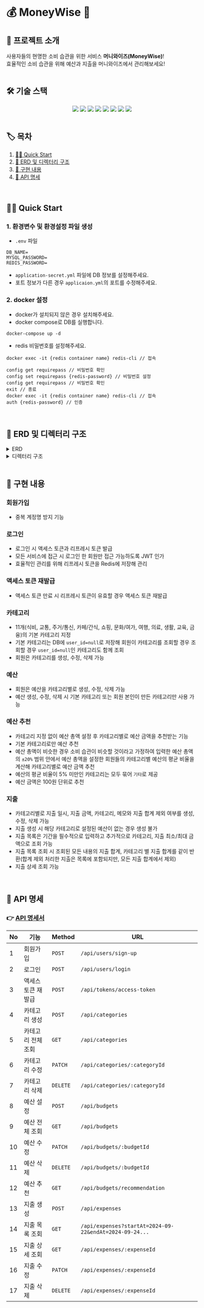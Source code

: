 # 💰 MoneyWise 💸

## 💬 프로젝트 소개

사용자들의 현명한 소비 습관을 위한 서비스 **머니와이즈(MoneyWise)**! <br>
효율적인 소비 습관을 위해 예산과 지출을 머니와이즈에서 관리해보세요! <br>
<br>

## 🛠️ 기술 스택
<div align=center>
  <img src="https://img.shields.io/badge/java-007396?style=for-the-badge&logo=OpenJDK&logoColor=white">
  <img src="https://img.shields.io/badge/spring-6DB33F?style=for-the-badge&logo=spring&logoColor=white">
  <img src="https://img.shields.io/badge/springboot-6DB33F?style=for-the-badge&logo=springboot&logoColor=white">
  <img src="https://img.shields.io/badge/springdatajpa-13C100?style=for-the-badge&logo=spring&logoColor=white">
  <img src="https://img.shields.io/badge/springsecurity-6DB33F?style=for-the-badge&logo=springsecurity&logoColor=white">
  <img src="https://img.shields.io/badge/gradle-02303A?style=for-the-badge&logo=gradle&logoColor=white">
  <img src="https://img.shields.io/badge/mysql-4479A1?style=for-the-badge&logo=mysql&logoColor=white">
  <img src="https://img.shields.io/badge/redis-FF4438?style=for-the-badge&logo=redis&logoColor=white">
</div>
<br>

## 🏷️ 목차
1. [🏃‍♀️ Quick Start](#quick-start)
2. [📁 ERD 및 디렉터리 구조](#erd-및-디렉터리-구조)
3. [📑 구현 내용](#구현-내용)
4. [💌 API 명세](#api-명세)
<br>

## 🏃‍♀️ Quick Start <a id="quick-start"></a>
### 1. 환경변수 및 환경설정 파일 생성
- `.env` 파일
```
DB_NAME=
MYSQL_PASSWORD=
REDIS_PASSWORD=
```
- `application-secret.yml` 파일에 DB 정보를 설정해주세요.
- 포트 정보가 다른 경우 `applicaion.yml`의 포트를 수정해주세요.
### 2. docker 설정
- docker가 설치되지 않은 경우 설치해주세요.
- docker compose로 DB를 실행합니다.
```
docker-compose up -d
```
- redis 비밀번호를 설정해주세요.
```
docker exec -it {redis container name} redis-cli // 접속

config get requirepass // 비밀번호 확인
config set requirepass {redis-password} // 비밀번호 설정
config get requirepass // 비밀번호 확인
exit // 종료
docker exec -it {redis container name} redis-cli // 접속
auth {redis-password} // 인증
```
<br>

## 📁 ERD 및 디렉터리 구조 <a id="erd-및-디렉터리-구조"></a>
<details>
<summary>
ERD
</summary>
<div markdown="1">
<ul>
<div>

![MoneyWise](https://github.com/user-attachments/assets/ea5e8ec5-c3e7-4349-bc9f-987647818680)
  
</div>
</ul>
</div>
</details>

<details>
<summary>
디렉터리 구조
</summary>
<div markdown="1">
<ul>
<div>

```
src
├─main
│  ├─java
│  │  └─com
│  │      └─finance
│  │          │  FinanceApplication.java
│  │          │
│  │          ├─budget
│  │          │  ├─controller
│  │          │  │      BudgetController.java
│  │          │  │
│  │          │  ├─domain
│  │          │  │      Budget.java
│  │          │  │
│  │          │  ├─dto
│  │          │  │      BudgetListResponseDto.java
│  │          │  │      BudgetRatioDto.java
│  │          │  │      CreateBudgetRequestDto.java
│  │          │  │      CreateBudgetResponseDto.java
│  │          │  │      DeleteBudgetResponseDto.java
│  │          │  │      ModifyBudgetRequestDto.java
│  │          │  │      ModifyBudgetResponseDto.java
│  │          │  │      RecommendBudgetRequestDto.java
│  │          │  │      RecommendBudgetResponseDto.java
│  │          │  │
│  │          │  ├─repository
│  │          │  │      BudgetRepository.java
│  │          │  │
│  │          │  └─service
│  │          │          BudgetService.java
│  │          │
│  │          ├─category
│  │          │  ├─controller
│  │          │  │      CategoryController.java
│  │          │  │
│  │          │  ├─domain
│  │          │  │      Category.java
│  │          │  │
│  │          │  ├─dto
│  │          │  │      CategoryListResponseDto.java
│  │          │  │      CreateCategoryRequestDto.java
│  │          │  │      CreateCategoryResponseDto.java
│  │          │  │      DeleteCategoryResponseDto.java
│  │          │  │      ModifyCategoryRequestDto.java
│  │          │  │      ModifyCategoryResponseDto.java
│  │          │  │
│  │          │  ├─repository
│  │          │  │      CategoryRepository.java
│  │          │  │
│  │          │  └─service
│  │          │          CategoryService.java
│  │          │
│  │          ├─exception
│  │          │  │  BadRequestException.java
│  │          │  │  BaseException.java
│  │          │  │  ConflictException.java
│  │          │  │  ErrorCode.java
│  │          │  │  ErrorResponse.java
│  │          │  │  ForbiddenException.java
│  │          │  │  NotFoundException.java
│  │          │  │  UnauthorizedException.java
│  │          │  │
│  │          │  └─handler
│  │          │          GlobalExceptionHandler.java
│  │          │
│  │          ├─expense
│  │          │  ├─controller
│  │          │  │      ExpenseController.java
│  │          │  │
│  │          │  ├─domain
│  │          │  │      Expense.java
│  │          │  │
│  │          │  ├─dto
│  │          │  │      CreateExpenseRequestDto.java
│  │          │  │      CreateExpenseResponseDto.java
│  │          │  │      DeleteExpenseResponseDto.java
│  │          │  │      ExpenseDetailResponseDto.java
│  │          │  │      ExpenseListResponseDto.java
│  │          │  │      ExpenseTotalResponseDto.java
│  │          │  │      ModifyExpenseRequestDto.java
│  │          │  │      ModifyExpenseResponseDto.java
│  │          │  │
│  │          │  ├─repository
│  │          │  │      ExpenseRepository.java
│  │          │  │
│  │          │  └─service
│  │          │          ExpenseService.java
│  │          │
│  │          └─user
│  │              ├─config
│  │              │      SecurityConfig.java
│  │              │      TokenAuthenticationFilter.java
│  │              │      TokenProvider.java
│  │              │
│  │              ├─controller
│  │              │      TokenController.java
│  │              │      UserController.java
│  │              │
│  │              ├─domain
│  │              │      Role.java
│  │              │      Token.java
│  │              │      User.java
│  │              │      UserDetail.java
│  │              │
│  │              ├─dto
│  │              │      SignUpRequestDto.java
│  │              │      SignUpResponseDto.java
│  │              │      TokenRequestDto.java
│  │              │      TokenResponseDto.java
│  │              │      UserLoginRequestDto.java
│  │              │      UserLoginResponseDto.java
│  │              │
│  │              ├─repository
│  │              │      TokenRepository.java
│  │              │      UserRepository.java
│  │              │
│  │              └─service
│  │                      TokenService.java
│  │                      UserDetailService.java
│  │                      UserService.java
│  │
│  └─resources
│      │  application-secret.yml
│      │  application.yml
│      │  data.sql
│      │  schema.sql
│      │
│      ├─static
│      └─templates
└─test
    └─java
        └─com
            └─finance
                    FinanceApplicationTests.java
```
  
</div>
</ul>
</div>
</details>
<br>

## 📑 구현 내용 <a id="구현-내용"></a>
### 회원가입
- 중복 계정명 방지 기능
### 로그인
- 로그인 시 액세스 토큰과 리프레시 토큰 발급
- 모든 서비스에 접근 시 로그인 한 회원만 접근 가능하도록 JWT 인가
- 효율적인 관리를 위해 리프레시 토큰을 Redis에 저장해 관리
### 액세스 토큰 재발급
- 액세스 토큰 만료 시 리프레시 토큰이 유효할 경우 액세스 토큰 재발급
### 카테고리
- 11개(식비, 교통, 주거/통신, 카페/간식, 쇼핑, 문화/여가, 여행, 의료, 생활, 교육, 금융)의 기본 카테고리 지정
- 기본 카테고리는 DB에 `user_id=null`로 저장해 회원이 카테고리를 조회할 경우 조회할 경우 `user_id=null`인 카테고리도 함께 조회
- 회원은 카테고리를 생성, 수정, 삭제 가능
### 예산
- 회원은 예산을 카테고리별로 생성, 수정, 삭제 가능
- 예산 생성, 수정, 삭제 시 기본 카테고리 또는 회원 본인이 만든 카테고리만 사용 가능
### 예산 추천
- 카테고리 지정 없이 예산 총액 설정 후 카테고리별로 예산 금액을 추천받는 기능
- 기본 카테고리로만 예산 추천
- 예산 총액이 비슷한 경우 소비 습관이 비슷할 것이라고 가정하여 입력한 예산 총액의 `±20%` 범위 안에서 예산 총액을 설정한 회원들의 카테고리별 예산의 평균 비율을 계산해 카테고리별로 예산 금액 추천
- 예산의 평균 비율이 5% 미만인 카테고리는 모두 묶어 `기타`로 제공
- 예산 금액은 100원 단위로 추천
### 지출
- 카테고리별로 지출 일시, 지출 금액, 카테고리, 메모와 지출 합계 제외 여부를 생성, 수정, 삭제 가능
- 지출 생성 시 해당 카테고리로 설정된 예산이 없는 경우 생성 불가
- 지출 목록은 기간을 필수적으로 입력하고 추가적으로 카테고리, 지출 최소/최대 금액으로 조회 가능
- 지출 목록 조회 시 조회된 모든 내용의 지출 합계, 카테고리 별 지출 합계를 같이 반환(합계 제외 처리한 지출은 목록에 포함되지만, 모든 지출 합계에서 제외)
- 지출 상세 조회 가능
<br>

## 💌 API 명세 <a id="api-명세"></a>
### 👉 [API 명세서](https://documenter.getpostman.com/view/29531239/2sAXqy1e7e)
| No | 기능 | Method | URL |
|----|------|--------|------|
| 1 | 회원가입 | `POST` | `/api/users/sign-up` |
| 2| 로그인 | `POST` | `/api/users/login` |
| 3 | 액세스 토큰 재발급 | `POST` | `/api/tokens/access-token` |
| 4 | 카테고리 생성 | `POST` | `/api/categories` |
| 5 | 카테고리 전체 조회 | `GET` | `/api/categories` |
| 6 | 카테고리 수정 | `PATCH` | `/api/categories/:categoryId` |
| 7 | 카테고리 삭제 | `DELETE` | `/api/categories/:categoryId` |
| 8 | 예산 설정 | `POST` | `/api/budgets` |
| 9 | 예산 전체 조회 | `GET` | `/api/budgets` |
| 10 | 예산 수정 | `PATCH` | `/api/budgets/:budgetId` |
| 11 | 예산 삭제 | `DELETE` | `/api/budgets/:budgetId` |
| 12 | 예산 추천 | `GET` | `/api/budgets/recommendation` |
| 13 | 지출 생성 | `POST` | `/api/expenses` |
| 14 | 지출 목록 조회 | `GET` | `/api/expenses?startAt=2024-09-22&endAt=2024-09-24...` |
| 15 | 지출 상세 조회 | `GET` | `/api/expenses/:expenseId` |
| 16 | 지출 수정 | `PATCH` | `/api/expenses/:expenseId` |
| 17 | 지출 삭제 | `DELETE` | `/api/expenses/:expenseId` |
